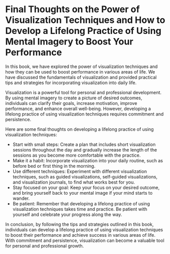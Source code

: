 Final Thoughts on the Power of Visualization Techniques and How to Develop a Lifelong Practice of Using Mental Imagery to Boost Your Performance
============================================================================================================================================================

In this book, we have explored the power of visualization techniques and how they can be used to boost performance in various areas of life. We have discussed the fundamentals of visualization and provided practical tips and strategies for incorporating visualization into daily life.

Visualization is a powerful tool for personal and professional development. By using mental imagery to create a picture of desired outcomes, individuals can clarify their goals, increase motivation, improve performance, and enhance overall well-being. However, developing a lifelong practice of using visualization techniques requires commitment and persistence.

Here are some final thoughts on developing a lifelong practice of using visualization techniques:

* Start with small steps: Create a plan that includes short visualization sessions throughout the day and gradually increase the length of the sessions as you become more comfortable with the practice.
* Make it a habit: Incorporate visualization into your daily routine, such as before bed or first thing in the morning.
* Use different techniques: Experiment with different visualization techniques, such as guided visualizations, self-guided visualizations, and visualization journals, to find what works best for you.
* Stay focused on your goal: Keep your focus on your desired outcome, and bring yourself back to your mental image if your mind starts to wander.
* Be patient: Remember that developing a lifelong practice of using visualization techniques takes time and practice. Be patient with yourself and celebrate your progress along the way.

In conclusion, by following the tips and strategies outlined in this book, individuals can develop a lifelong practice of using visualization techniques to boost their performance and achieve success in various areas of life. With commitment and persistence, visualization can become a valuable tool for personal and professional growth.
